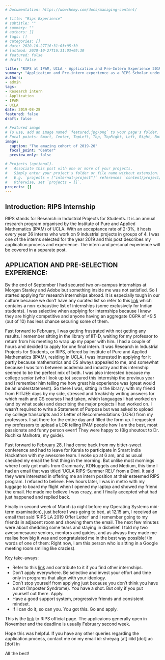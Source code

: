 ```yaml
---
# Documentation: https://wowchemy.com/docs/managing-content/

# title: "Rips Experience"
# subtitle: ""
# summary: ""
# authors: []
# tags: []
# categories: []
# date: 2020-10-27T16:31:03+05:30
# lastmod: 2020-10-27T16:31:03+05:30
# featured: false
# draft: false

title: "RIPS at IPAM, UCLA - Application and Pre-Intern Experience 2019"
summary: "Application and Pre-intern experience as a RIPS Scholar under IPAM, UCLA and Google, LA for the summers of 2019."
authors:
- admin
tags: 
- Research intern
- Application
- IPAM
- UCLA
date: 2019-08-28
featured: false
draft: false

# Featured image
# To use, add an image named `featured.jpg/png` to your page's folder.
# Focal points: Smart, Center, TopLeft, Top, TopRight, Left, Right, BottomLeft, Bottom, BottomRight.
image:
  caption: "The amazing cohort of 2019-20"
  focal_point: "Center"
  preview_only: false

# Projects (optional).
#   Associate this post with one or more of your projects.
#   Simply enter your project's folder or file name without extension.
#   E.g. `projects = ["internal-project"]` references `content/project/deep-learning/index.md`.
#   Otherwise, set `projects = []`.
projects: []
---
```



## Introduction: RIPS Internship

RIPS stands for Research in Industrial Projects for Students. It is an annual research program organised by the Institute of Pure and Applied Mathematics (IPAM) of UCLA. With an acceptance rate of 2-3%, it hosts every year 36 interns who work on 9 industrial projects in groups of 4. I was one of the interns selected for the year 2019 and this post describes my application process and experience. The intern and personal experience will be covered in a separate post.

## APPLICATION AND PRE-SELECTION EXPERIENCE:

By the end of September I had secured two on-campus internships at Morgan Stanley and Adobe but something inside me was not satisfied. So I started applying for research internships abroad. It is especially tough in our culture because we don’t have any curated list so refer to this [link](https://github.com/himahuja/Research-Internships-for-Undergraduates) which contains a non-exhaustive list of internships (some exclusively for Indian students). I was selective when applying for internships because I knew they are highly competitive and anyone having an aggregate CGPA of <9.5 (out of 10) has less chance securing some of them.

Fast forward to February, I was getting frustrated with not getting any results. I remember sitting in the library of IIT-D, waiting for my professor to return from his meeting to wrap up my paper with him. I had a couple of hours and decided to apply for one final intern. It was Research in Industrial Projects for Students, or RIPS, offered by Institute of Pure and Applied Mathematics (IPAM), residing in UCLA. I was interested in applying for it partly because mathematics and CS always appealed to me, and somewhat because I was torn between academia and industry and this internship seemed to be the perfect mix of both. I was also interested because my college senior (who I look up to) secured this internship the previous year and I remember him telling me how great his experience was (great would be an understatement).
So there I was, sitting in the library, with my friend from FIITJEE days by my side, stressed and freakishly writing answers for which math and CS courses I had taken, which languages I had worked on (and by what scale) and describing the major projects I had worked on. I wasn’t required to write a Statement of Purpose but was asked to upload my college transcripts and 2 Letter of Recommendations (LORs) from my professors. I sat there for the entire day and filled the form up. I requested my professors to upload a LOR telling IPAM people how I am the best, most passionate and funny person everr! They were happy to (Big shoutout to Dr. Ruchika Malhotra, my guide).

Fast forward to February 28, I had come back from my bitter-sweet conference and had to leave for Kerala to participate in Smart India Hackathon with my awesome team. I woke up at 6 am, and as usual checked my email the first thing in the morning. But unlike most mornings where I only got mails from Grammarly, KDNuggets and Medium, this time I had an email that was titled ‘UCLA RIPS-Summer REU’ from a Dimi. It said they were interested in offering me an intern position at their esteemed RIPS program. I refused to believe. Few hours later, I was in metro with my luggage to board my flight when I opened my laptop and showed my friend the email. He made me believe I was crazy, and I finally accepted what had just happened and replied back.

Finally in second week of March (a night before my Operating Systems mid-term examination), just before I was going to bed, at 12.15 am, I received an email that said ‘RIPS LA 2019 Offer Letter’ and I remember going to my friends in adjacent room and showing them the email. The next few minutes were about shedding some tears and staying in disbelief. I told my two awesomesauce seniors, mentors and guides, and as always they made me realise how big it was and congratulated me in the best way possible! (In words of one of them: Right now, I am this person who is sitting in a Google meeting room smiling like crazies).

Key take-aways:
* Refer to this [link](https://github.com/himahuja/Research-Internships-for-Undergraduates) and contribute to it if you find other internships.
* Don’t apply everywhere. Be selective and invest your effort and time only in programs that align with your ideology.
* Don’t stop yourself from applying just because you don’t think you have a shot (Imposter Syndrome). You have a shot. But only if you put yourself out there. Apply.
* Have a good support system, progressive friends and consistent mindset.
* If I can do it, so can you. You got this. Go and apply.
 
This is the [link](https://www.ipam.ucla.edu/programs/student-research-programs/research-in-industrial-projects-for-students-rips-2019/?tab=overview) to RIPS official page. The applicaions generally open in November and the deadline is usually February second week.

Hope this was helpful. If you have any other queries regarding the application process, contact me on my email id: shreyag [at] iiitd [dot] ac [dot] in

<!-- <figure>
	<a href="rips-group-picture.JPG"><img src="rips-group-picture.JPG"></a>
	<figcaption>The amazing team</figcaption>
</figure> -->

All the best!